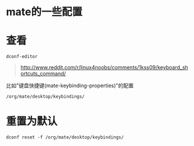 # mate的一些配置

# 查看
`dconf-editor`

> http://www.reddit.com/r/linux4noobs/comments/1kss09/keyboard_shortcuts_command/

比如"键盘快捷键(mate-keybinding-properties)"的配置

`/org/mate/desktop/keybindings/`

# 重置为默认
```
dconf reset -f /org/mate/desktop/keybindings/
```